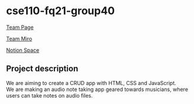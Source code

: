 # cse110-fq21-group40

[Team Page](admin/team.md)

[Team Miro](https://miro.com/app/board/uXjVPJ88Awg=/?share_link_id=881331704226)

[Notion Space](https://www.notion.so/The-Lit-Hub-24ded023c9f3498b91e11f9db74a3996)

## Project description
We are aiming to create a CRUD app with HTML, CSS and JavaScript.  
We are making an audio note taking app geared towards musicians, where users can take notes on audio files.
